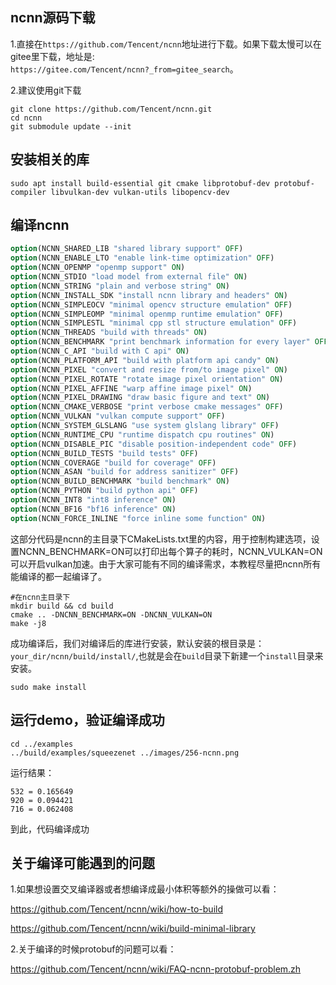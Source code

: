 ## ncnn源码下载

1.直接在`https://github.com/Tencent/ncnn`地址进行下载。如果下载太慢可以在gitee里下载，地址是:   
`https://gitee.com/Tencent/ncnn?_from=gitee_search`。

2.建议使用git下载

```shell
git clone https://github.com/Tencent/ncnn.git
cd ncnn 
git submodule update --init
```

## 安装相关的库

```shell
sudo apt install build-essential git cmake libprotobuf-dev protobuf-compiler libvulkan-dev vulkan-utils libopencv-dev
```

## 编译ncnn

```cmake
option(NCNN_SHARED_LIB "shared library support" OFF)
option(NCNN_ENABLE_LTO "enable link-time optimization" OFF)
option(NCNN_OPENMP "openmp support" ON)
option(NCNN_STDIO "load model from external file" ON)
option(NCNN_STRING "plain and verbose string" ON)
option(NCNN_INSTALL_SDK "install ncnn library and headers" ON)
option(NCNN_SIMPLEOCV "minimal opencv structure emulation" OFF)
option(NCNN_SIMPLEOMP "minimal openmp runtime emulation" OFF)
option(NCNN_SIMPLESTL "minimal cpp stl structure emulation" OFF)
option(NCNN_THREADS "build with threads" ON)
option(NCNN_BENCHMARK "print benchmark information for every layer" OFF)
option(NCNN_C_API "build with C api" ON)
option(NCNN_PLATFORM_API "build with platform api candy" ON)
option(NCNN_PIXEL "convert and resize from/to image pixel" ON)
option(NCNN_PIXEL_ROTATE "rotate image pixel orientation" ON)
option(NCNN_PIXEL_AFFINE "warp affine image pixel" ON)
option(NCNN_PIXEL_DRAWING "draw basic figure and text" ON)
option(NCNN_CMAKE_VERBOSE "print verbose cmake messages" OFF)
option(NCNN_VULKAN "vulkan compute support" OFF)
option(NCNN_SYSTEM_GLSLANG "use system glslang library" OFF)
option(NCNN_RUNTIME_CPU "runtime dispatch cpu routines" ON)
option(NCNN_DISABLE_PIC "disable position-independent code" OFF)
option(NCNN_BUILD_TESTS "build tests" OFF)
option(NCNN_COVERAGE "build for coverage" OFF)
option(NCNN_ASAN "build for address sanitizer" OFF)
option(NCNN_BUILD_BENCHMARK "build benchmark" ON)
option(NCNN_PYTHON "build python api" OFF)
option(NCNN_INT8 "int8 inference" ON)
option(NCNN_BF16 "bf16 inference" ON)
option(NCNN_FORCE_INLINE "force inline some function" ON)
```

​	这部分代码是ncnn的主目录下CMakeLists.txt里的内容，用于控制构建选项，设置NCNN_BENCHMARK=ON可以打印出每个算子的耗时，NCNN_VULKAN=ON可以开启vulkan加速。由于大家可能有不同的编译需求，本教程尽量把ncnn所有能编译的都一起编译了。

```shell
#在ncnn主目录下
mkdir build && cd build
cmake .. -DNCNN_BENCHMARK=ON -DNCNN_VULKAN=ON
make -j8
```

​	成功编译后，我们对编译后的库进行安装，默认安装的根目录是：`your_dir/ncnn/build/install/`,也就是会在`build`目录下新建一个`install`目录来安装。

```shell
sudo make install
```

## 运行demo，验证编译成功

```shell
cd ../examples
../build/examples/squeezenet ../images/256-ncnn.png
```

运行结果：

```
532 = 0.165649
920 = 0.094421
716 = 0.062408
```

到此，代码编译成功

## 关于编译可能遇到的问题

1.如果想设置交叉编译器或者想编译成最小体积等额外的操做可以看：

https://github.com/Tencent/ncnn/wiki/how-to-build

https://github.com/Tencent/ncnn/wiki/build-minimal-library

2.关于编译的时候protobuf的问题可以看：

https://github.com/Tencent/ncnn/wiki/FAQ-ncnn-protobuf-problem.zh

